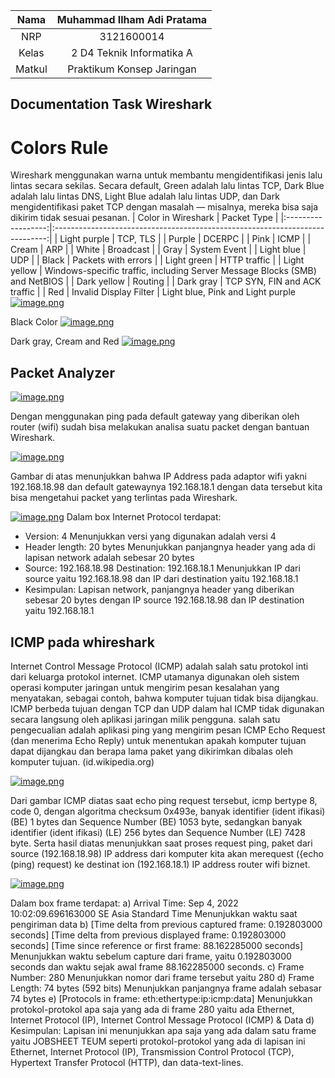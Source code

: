 | Nama | Muhammad Ilham Adi Pratama|
|:----:|:-------------------------:|
| NRP  |        3121600014         |
|Kelas | 2 D4 Teknik Informatika A |
|Matkul| Praktikum Konsep Jaringan |
## Documentation Task Wireshark
# Colors Rule
Wireshark menggunakan warna untuk membantu mengidentifikasi jenis lalu lintas secara sekilas. Secara default, Green adalah lalu lintas TCP, Dark Blue adalah lalu lintas DNS, Light Blue adalah lalu lintas UDP, dan Dark mengidentifikasi paket TCP dengan masalah — misalnya, mereka bisa saja dikirim tidak sesuai pesanan.
| Color in Wireshark |                                  Packet Type                                 |
|:------------------:|:----------------------------------------------------------------------------:|
|    Light purple    |                                    TCP, TLS                                  |
|       Purple       |                                     DCERPC                                   |
|        Pink        |                                      ICMP                                    |
|       Cream        |                                      ARP                                     |
|       White        |                                   Broadcast                                  |
|        Gray        |                                 System Event                                 |
|     Light blue     |                                      UDP                                     |
|        Black       |                              Packets with errors                             |
|     Light green    |                                 HTTP traffic                                 |
|    Light yellow    | Windows-specific traffic,  including Server Message Blocks (SMB) and NetBIOS |
|     Dark yellow    |                                    Routing                                   |
|      Dark gray     |                         TCP SYN, FIN and ACK traffic                         |
|         Red        |                            Invalid Display Filter                            |
Light blue, Pink and Light purple	
[![image.png](https://i.postimg.cc/rwhn2tZb/image.png)](https://postimg.cc/sMh9p1r9)

Black Color
[![image.png](https://i.postimg.cc/X7StsFtk/image.png)](https://postimg.cc/V5g76SfJ)

Dark gray, Cream and Red
[![image.png](https://i.postimg.cc/y8rPbCkC/image.png)](https://postimg.cc/pmzzm7fs)

## Packet Analyzer

[![image.png](https://i.postimg.cc/CMmfNHRW/image.png)](https://postimg.cc/RqJFCtQR)

Dengan menggunakan ping pada default gateway yang diberikan oleh router (wifi) sudah bisa melakukan analisa suatu packet dengan bantuan Wireshark.

[![image.png](https://i.postimg.cc/1584Kxhq/image.png)](https://postimg.cc/1fZ99jzm)

Gambar di atas menunjukkan bahwa IP Address pada adaptor wifi yakni 192.168.18.98 dan default gatewaynya 192.168.18.1 dengan data tersebut kita bisa mengetahui packet yang terlintas pada Wireshark.

[![image.png](https://i.postimg.cc/W3fTD34f/image.png)](https://postimg.cc/9RTvKcZG)
Dalam box Internet Protocol terdapat:
-  Version: 4
Menunjukkan versi yang digunakan adalah versi 4
- Header length: 20 bytes
Menunjukkan panjangnya header yang ada di lapisan network adalah
sebesar 20 bytes
- Source: 192.168.18.98 Destination: 192.168.18.1
Menunjukkan IP dari source yaitu 192.168.18.98 dan IP dari destination
yaitu 192.168.18.1
- Kesimpulan:
Lapisan network, panjangnya header yang diberikan sebesar 20 bytes
dengan IP source 192.168.18.98 dan IP destination yaitu 192.168.18.1

## ICMP pada whireshark
Internet Control Message Protocol (ICMP) adalah salah satu protokol inti dari keluarga
protokol internet. ICMP utamanya digunakan oleh sistem operasi komputer jaringan untuk
mengirim pesan kesalahan yang menyatakan, sebagai contoh, bahwa komputer tujuan tidak
bisa dijangkau. ICMP berbeda tujuan dengan TCP dan UDP dalam hal ICMP tidak digunakan
secara langsung oleh aplikasi jaringan milik pengguna. salah satu pengecualian adalah
aplikasi ping yang mengirim pesan ICMP Echo Request (dan menerima Echo Reply) untuk
menentukan apakah komputer tujuan dapat dijangkau dan berapa lama paket yang dikirimkan
dibalas oleh komputer tujuan. (id.wikipedia.org)

[![image.png](https://i.postimg.cc/NMLwwcx8/image.png)](https://postimg.cc/zbmQn463)

Dari gambar ICMP diatas saat echo ping request tersebut, icmp bertype 8, code 0, dengan
algoritma checksum 0x493e, banyak identifier (ident ifikasi) (BE) 1 bytes dan Sequence
Number (BE) 1053 byte, sedangkan banyak identifier (ident ifikasi) (LE) 256 bytes dan Sequence
Number (LE) 7428 byte. Serta hasil diatas menunjukkan saat proses request ping, paket
dari source (192.168.18.98) IP address dari komputer kita akan merequest ({echo (ping)
request) ke destinat ion (192.168.18.1) IP address router wifi biznet.

[![image.png](https://i.postimg.cc/RZFrtmjk/image.png)](https://postimg.cc/ppg1NwVC)

Dalam box frame terdapat:
a) Arrival Time: Sep  4, 2022 10:02:09.696163000 SE Asia Standard Time
Menunjukkan waktu saat pengiriman data
b) [Time delta from previous captured frame: 0.192803000 seconds]
[Time delta from previous displayed frame: 0.192803000 seconds]
[Time since reference or first frame: 88.162285000 seconds]
Menunjukkan waktu sebelum capture dari frame, yaitu 0.192803000 seconds dan waktu sejak awal frame 88.162285000 seconds.
c) Frame Number: 280
Menunjukkan nomor dari frame tersebut yaitu 280
d) Frame Length: 74 bytes (592 bits)
Menunjukkan panjangnya frame adalah sebasar 74 bytes
e) [Protocols in frame: eth:ethertype:ip:icmp:data]
Menunjukkan protokol-protokol apa saja yang ada di frame 280 yaitu ada Ethernet, Internet Protocol (IP), Internet Control Message Protocol (ICMP) & Data
d) Kesimpulan:
Lapisan ini menunjukkan apa saja yang ada dalam satu frame yaitu
JOBSHEET TEUM
seperti protokol-protokol yang ada di lapisan ini Ethernet, Internet Protocol (IP), Transmission Control Protocol (TCP), Hypertext Transfer Protocol (HTTP), dan data-text-lines.